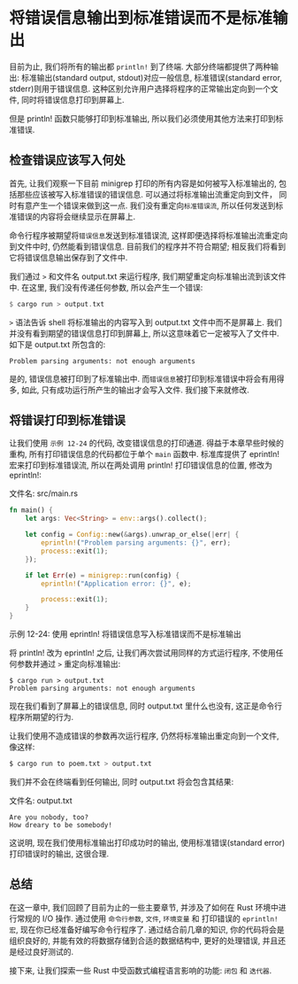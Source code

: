 # 将错误信息输出到标准错误而不是标准输出

目前为止, 我们将所有的输出都 `println!` 到了终端. 
大部分终端都提供了两种输出: 标准输出(standard output, stdout)对应一般信息, 标准错误(standard error, stderr)则用于错误信息.
这种区别允许用户选择将程序的正常输出定向到一个文件, 同时将错误信息打印到屏幕上.

但是 println! 函数只能够打印到标准输出, 所以我们必须使用其他方法来打印到标准错误.

## 检查错误应该写入何处

首先, 让我们观察一下目前 minigrep 打印的所有内容是如何被写入标准输出的, 包括那些应该被写入标准错误的错误信息. 
可以通过将标准输出流重定向到文件， 同时有意产生一个错误来做到这一点.
我们没有重定向`标准错误流`, 所以任何发送到标准错误的内容将会继续显示在屏幕上.

命令行程序被期望将`错误信息`发送到标准错误流, 这样即便选择将标准输出流重定向到文件中时, 仍然能看到错误信息. 
目前我们的程序并不符合期望; 相反我们将看到它将错误信息输出保存到了文件中.

我们通过 `>` 和文件名 output.txt 来运行程序, 我们期望重定向标准输出流到该文件中. 
在这里, 我们没有传递任何参数, 所以会产生一个错误:

```rust
$ cargo run > output.txt
```

`>` 语法告诉 shell 将标准输出的内容写入到 output.txt 文件中而不是屏幕上. 
我们并没有看到期望的错误信息打印到屏幕上, 所以这意味着它一定被写入了文件中. 如下是 output.txt 所包含的:

```log
Problem parsing arguments: not enough arguments
```

是的, 错误信息被打印到了标准输出中. 而`错误信息`被打印到标准错误中将会有用得多, 如此, 只有成功运行所产生的输出才会写入文件. 
我们接下来就修改.

## 将错误打印到标准错误

让我们使用 `示例 12-24` 的代码, 改变错误信息的打印通道. 
得益于本章早些时候的重构, 所有打印错误信息的代码都位于单个 `main` 函数中. 
标准库提供了 eprintln! 宏来打印到标准错误流, 所以在两处调用 println! 打印错误信息的位置, 修改为 eprintln!:

文件名: src/main.rs

```rust
fn main() {
    let args: Vec<String> = env::args().collect();

    let config = Config::new(&args).unwrap_or_else(|err| {
        eprintln!("Problem parsing arguments: {}", err);
        process::exit(1);
    });

    if let Err(e) = minigrep::run(config) {
        eprintln!("Application error: {}", e);

        process::exit(1);
    }
}
```

示例 12-24: 使用 eprintln! 将错误信息写入标准错误而不是标准输出

将 println! 改为 eprintln! 之后, 让我们再次尝试用同样的方式运行程序, 不使用任何参数并通过 `>` 重定向标准输出:

```log
$ cargo run > output.txt
Problem parsing arguments: not enough arguments
```

现在我们看到了屏幕上的错误信息, 同时 output.txt 里什么也没有, 这正是命令行程序所期望的行为.

让我们使用不造成错误的参数再次运行程序, 仍然将标准输出重定向到一个文件, 像这样:

```bash
$ cargo run to poem.txt > output.txt
```

我们并不会在终端看到任何输出, 同时 output.txt 将会包含其结果:

文件名: output.txt

```log
Are you nobody, too?
How dreary to be somebody!
```

这说明, 现在我们使用标准输出打印成功时的输出, 使用标准错误(standard error)打印错误时的输出, 这很合理.

## 总结

在这一章中, 我们回顾了目前为止的一些主要章节, 并涉及了如何在 Rust 环境中进行常规的 I/O 操作. 
通过使用 `命令行参数`, `文件`, `环境变量` 和 打印错误的 `eprintln! 宏`, 现在你已经准备好编写命令行程序了. 
通过结合前几章的知识, 你的代码将会是组织良好的, 
并能有效的将数据存储到合适的数据结构中, 更好的处理错误, 并且还是经过良好测试的.

接下来, 让我们探索一些 Rust 中受函数式编程语言影响的功能: `闭包` 和 `迭代器`. 
